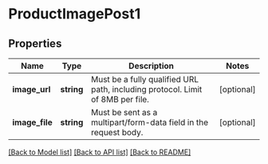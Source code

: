 # ProductImagePost1

## Properties
Name | Type | Description | Notes
------------ | ------------- | ------------- | -------------
**image_url** | **string** | Must be a fully qualified URL path, including protocol. Limit of 8MB per file. | [optional] 
**image_file** | **string** | Must be sent as a multipart/form-data field in the request body. | [optional] 

[[Back to Model list]](../../README.md#documentation-for-models) [[Back to API list]](../../README.md#documentation-for-api-endpoints) [[Back to README]](../../README.md)


